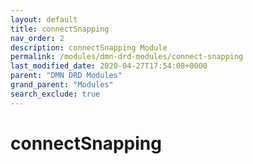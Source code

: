 ```yaml
---
layout: default
title: connectSnapping
nav_order: 2
description: connectSnapping Module
permalink: /modules/dmn-drd-modules/connect-snapping
last_modified_date: 2020-04-27T17:54:08+0000
parent: "DMN DRD Modules"
grand_parent: "Modules"
search_exclude: true
---
```


# connectSnapping
